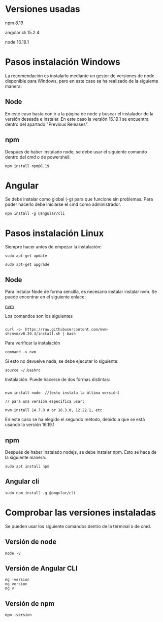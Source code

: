 # Versiones usadas

npm 8.19

angular cli 15.2.4

node 16.19.1

# Pasos instalación Windows

La recomendación es instalarlo mediante un gestor de versiones de node disponible para Windows, pero en este caso se ha realizado de la siguiente manera:

## Node

En este caso basta con ir a la página de node y buscar el instalador de la versión deseada e instalar.
En este caso la versión 16.19.1 se encuentra dentro del apartado "Previous Releases".

## npm

Despúes de haber instalado node, se debe usar el siguiente comando dentro del cmd o de powershell.

`npm install npm@8.19`

# Angular

Se debe instalar como global (-g) para que funcione sin problemas. Para poder hacerlo debe iniciarse el cmd como administrador.

`npm install -g @angular/cli`

# Pasos instalación Linux

Siempre hacer antes de empezar la instalación:

`sudo apt-get update`

`sudo apt-get upgrade`

## Node

Para instalar Node de forma sencilla, es necesario instalar instalar nvm. Se puede encontrar en el siguiente enlace:

[nvm](https://github.com/nvm-sh/nvm)

Los comandos son los siguientes

````

curl -o- https://raw.githubusercontent.com/nvm-sh/nvm/v0.39.3/install.sh | bash
````

Para verificar la instalación

`command -v nvm`

Si esto no devuelve nada, se debe ejecutar lo siguiente:

`source ~/.bashrc`

Instalación. Puede hacerse de dos formas distintas:

```

nvm install node  //(esto instala la última versión)

// para una versión especifica usar:

nvm install 14.7.0 # or 16.3.0, 12.22.1, etc
```

En este caso se ha elegido el segundo método, debido a que se está usando la versión 16.19.1

## npm

Después de haber instalado nodejs, se debe instalar npm. Esto se hace de la siguiente manera:

`sudo apt install npm`

## Angular cli

`sudo npm install -g @angular/cli`

# Comprobar las versiones instaladas

Se pueden usar los siguiente comandos dentro de la terminal o de cmd.

## Versión de node

`node -v`

## Versión de Angular CLI

```
ng -version
ng version
ng v
```

## Versión de npm

`npm -version`
